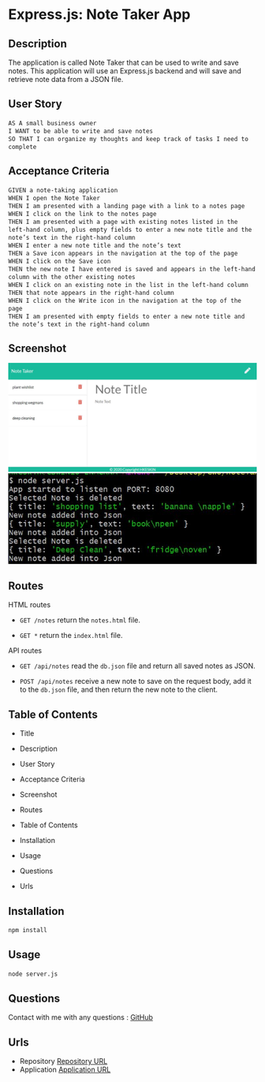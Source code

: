 # Express.js: Note Taker App

## Description

The application is called Note Taker that can be used to write and save notes. This application will use an Express.js backend and will save and retrieve note data from a JSON file.

## User Story

```
AS A small business owner
I WANT to be able to write and save notes
SO THAT I can organize my thoughts and keep track of tasks I need to complete
```
## Acceptance Criteria

```
GIVEN a note-taking application
WHEN I open the Note Taker
THEN I am presented with a landing page with a link to a notes page
WHEN I click on the link to the notes page
THEN I am presented with a page with existing notes listed in the left-hand column, plus empty fields to enter a new note title and the note’s text in the right-hand column
WHEN I enter a new note title and the note’s text
THEN a Save icon appears in the navigation at the top of the page
WHEN I click on the Save icon
THEN the new note I have entered is saved and appears in the left-hand column with the other existing notes
WHEN I click on an existing note in the list in the left-hand column
THEN that note appears in the right-hand column
WHEN I click on the Write icon in the navigation at the top of the page
THEN I am presented with empty fields to enter a new note title and the note’s text in the right-hand column
```

## Screenshot

![Notes page screenshot](./Develop/public/assets/images/notes.JPG)
![Notes CLI screenshot](./Develop/public/assets/images/noteCLI.JPG)

## Routes

HTML routes

* `GET /notes` return the `notes.html` file.

* `GET *` return the `index.html` file.

 API routes 

* `GET /api/notes` read the `db.json` file and return all saved notes as JSON.

* `POST /api/notes` receive a new note to save on the request body, add it to the `db.json` file, and then return the new note to the client. 

## Table of Contents

* Title

* Description

* User Story

* Acceptance Criteria

* Screenshot

* Routes

* Table of Contents

* Installation

* Usage

* Questions

* Urls

## Installation

```md
npm install 
```

## Usage

```md
node server.js
```

## Questions
Contact with me with any questions : [GitHub](https://github.com/kinziva)<br />

## Urls
* Repository [Repository URL ](https://github.com/kinziva/noteTakeApp)
* Application [Application URL ]()

